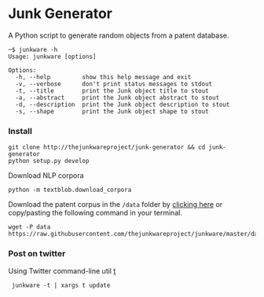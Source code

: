 # Junk Generator

A Python script to generate random objects from a patent database.

    ─$ junkware -h
    Usage: junkware [options]

    Options:
      -h, --help         show this help message and exit
      -v, --verbose      don't print status messages to stdout
      -t, --title        print the Junk object title to stout
      -a, --abstract     print the Junk object abstract to stout
      -d, --description  print the Junk object description to stout
      -s, --shape        print the Junk object shape to stout



### Install

    git clone http://thejunkwareproject/junk-generator && cd junk-generator
    python setup.py develop

Download NLP corpora

    python -m textblob.download_corpora

Download the patent corpus in the ```/data``` folder by [clicking here]( https://raw.githubusercontent.com/thejunkwareproject/junkware/master/data/patents/Patents.sqlite3) or copy/pasting the following command in your terminal.

    wget -P data https://raw.githubusercontent.com/thejunkwareproject/junkware/master/data/patents/Patents.sqlite3


### Post on twitter

Using Twitter command-line util [t](https://github.com/sferik/t#features)

     junkware -t | xargs t update
